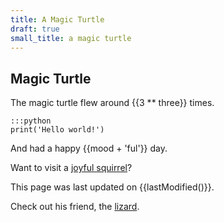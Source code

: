 ```yaml
---
title: A Magic Turtle
draft: true
small_title: a magic turtle
---
```


Magic Turtle
------------
The magic turtle flew around {{3 ** three}} times.

    :::python
    print('Hello world!')

And had a happy {{mood + 'ful'}} day.

Want to visit a [joyful squirrel]({{link("joyful-squirrel")}})?

This page was last updated on {{lastModified()}}.

Check out his friend, the [lizard]({{link('lizard')}}).
